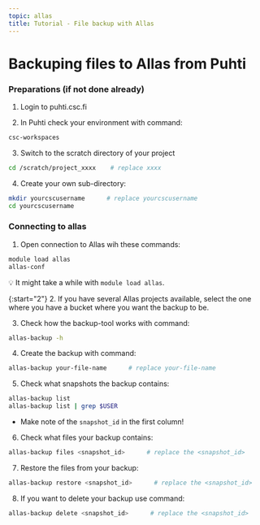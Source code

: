 ```yaml
---
topic: allas
title: Tutorial - File backup with Allas
---
```


# Backuping files to Allas from Puhti

### Preparations (if not done already)

1. Login to puhti.csc.fi

2. In Puhti check your environment with command:

```bash
csc-workspaces
```

3. Switch to the scratch directory of your project 

```bash
cd /scratch/project_xxxx    # replace xxxx 
```

4. Create your own sub-directory:

```bash
mkdir yourcscusername      # replace yourcscusername
cd yourcscusername
```

### Connecting to allas

1. Open connection to Allas wih these commands:

```bash
module load allas
allas-conf 
```

💡 It might take a while with `module load allas`. 

{:start="2"}
2. If you have several Allas projects available, select the one where you have a bucket where you want the backup to be.

3. Check how the backup-tool works with command:

```bash
allas-backup -h
```

4. Create the backup with command:

```bash
allas-backup your-file-name      # replace your-file-name
```

5. Check what snapshots the backup contains:

```bash
allas-backup list
allas-backup list | grep $USER
```
   - Make note of the `snapshot_id` in the first column!

6. Check what files your backup contains:

```bash
allas-backup files <snapshot_id>      # replace the <snapshot_id>
```

7. Restore the files from your backup:

```bash
allas-backup restore <snapshot_id>      # replace the <snapshot_id>
```

8. If you want to delete your backup use command:

```bash
allas-backup delete <snapshot_id>      # replace the <snapshot_id>
```
